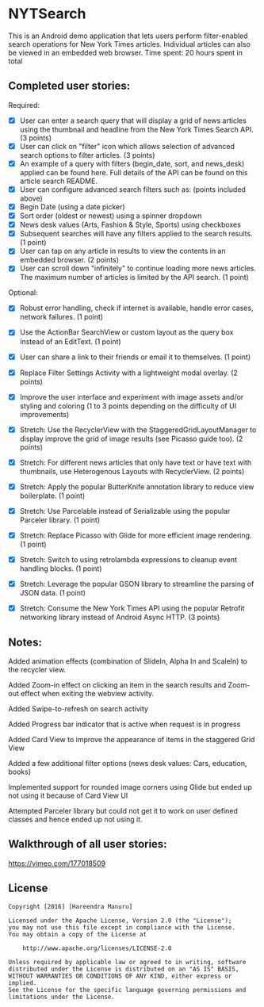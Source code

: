 # NYTSearch

This is an Android demo application that lets users perform filter-enabled search operations for New York Times articles. Individual articles can also be viewed in an embedded web browser. 
Time spent: 20 hours spent in total

## Completed user stories:

Required:

 * [x] User can enter a search query that will display a grid of news articles using the thumbnail and headline from the New York Times Search API. (3 points)
 * [X] User can click on "filter" icon which allows selection of advanced search options to filter articles. (3 points)
 * [X] An example of a query with filters (begin_date, sort, and news_desk) applied can be found here. Full details of the API can be found on this article search README.
 * [X] User can configure advanced search filters such as: (points included above)
 * [X] Begin Date (using a date picker)
 * [X] Sort order (oldest or newest) using a spinner dropdown
 * [X] News desk values (Arts, Fashion & Style, Sports) using checkboxes
 * [X] Subsequent searches will have any filters applied to the search results. (1 point)
 * [X] User can tap on any article in results to view the contents in an embedded browser. (2 points)
 * [X] User can scroll down "infinitely" to continue loading more news articles. The maximum number of articles is limited by the API search. (1 point)

Optional:

 * [X] Robust error handling, check if internet is available, handle error cases, network failures. (1 point)
 * [X] Use the ActionBar SearchView or custom layout as the query box instead of an EditText. (1 point)
 * [X] User can share a link to their friends or email it to themselves. (1 point)
 * [X] Replace Filter Settings Activity with a lightweight modal overlay. (2 points)
 * [X] Improve the user interface and experiment with image assets and/or styling and coloring (1 to 3 points depending on the difficulty of UI improvements)

 * [X] Stretch: Use the RecyclerView with the StaggeredGridLayoutManager to display improve the grid of image results (see Picasso guide too). (2 points)
 * [X] Stretch: For different news articles that only have text or have text with thumbnails, use Heterogenous Layouts with RecyclerView. (2 points)
 * [X] Stretch: Apply the popular ButterKnife annotation library to reduce view boilerplate. (1 point)
 * [X] Stretch: Use Parcelable instead of Serializable using the popular Parceler library. (1 point)
 * [X] Stretch: Replace Picasso with Glide for more efficient image rendering. (1 point)
 * [X] Stretch: Switch to using retrolambda expressions to cleanup event handling blocks. (1 point)
 * [X] Stretch: Leverage the popular GSON library to streamline the parsing of JSON data. (1 point)
 * [X] Stretch: Consume the New York Times API using the popular Retrofit networking library instead of Android Async HTTP. (3 points)

## Notes:

Added animation effects (combination of SlideIn, Alpha In and ScaleIn) to the recycler view.

Added Zoom-in effect on clicking an item in the search results and Zoom-out effect when exiting the webview activity.

Added Swipe-to-refresh on search activity

Added Progress bar indicator that is active when request is in progress

Added Card View to improve the appearance of items in the staggered Grid View

Added a few additional filter options (news desk values: Cars, education, books)

Implemented support for rounded image corners using Glide but ended up not using it because of Card View UI

Attempted Parceler library but could not get it to work on user defined classes and hence ended up not using it.


## Walkthrough of all user stories:

https://vimeo.com/177018509


## License

    Copyright [2016] [Hareendra Manuru]

    Licensed under the Apache License, Version 2.0 (the "License");
    you may not use this file except in compliance with the License.
    You may obtain a copy of the License at

        http://www.apache.org/licenses/LICENSE-2.0

    Unless required by applicable law or agreed to in writing, software
    distributed under the License is distributed on an "AS IS" BASIS,
    WITHOUT WARRANTIES OR CONDITIONS OF ANY KIND, either express or implied.
    See the License for the specific language governing permissions and
    limitations under the License.
